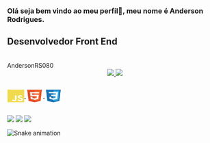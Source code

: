 ### Olá seja bem vindo ao meu perfil👋, meu nome é Anderson  Rodrigues. 
<h2>Desenvolvedor Front End</h2>
<br>AndersonRS080
<div align="center">
  <a href="https://github.com/AndersonRS080">
 <img height="180em" src="https://github-readme-stats.vercel.app/api?username=AndersonRS080&show_icons=true&theme=dracula&include_all_commits=true&count_private=true"/>

  
  <img height="180em" src="https://github-readme-stats.vercel.app/api/top-langs/?username=AndersonRS080&layout=compact&langs_count=7&theme=github_dark"/>
</div>

##

<div style="display: inline_block"<br>
   <img align="center"  height="30" width="40" src="https://raw.githubusercontent.com/devicons/devicon/master/icons/javascript/javascript-plain.svg">
  
  <!--<img align="center" height="30" width="40" src="https://raw.githubusercontent.com/devicons/devicon/master/icons/react/react-original.svg">-->
  <img align="center" height="30" width="40" src="https://raw.githubusercontent.com/devicons/devicon/master/icons/html5/html5-original.svg">
  <img align="center"  height="30" width="40" src="https://raw.githubusercontent.com/devicons/devicon/master/icons/css3/css3-original.svg">
</div>

          
##

<div> 
    <a href="https://www.linkedin.com/in/anderson-r-souza" target="_blank"><img src="https://img.shields.io/badge/-LinkedIn-%230077B5?style=for-the-badge&logo=linkedin&logoColor=white" target="_blank"></a> 
  <a href="https://www.instagram.com/invites/contact/?i=1ptlfmij9zrtk&utm_content=3fj24kf" target="_blank"><img src="https://img.shields.io/badge/-Instagram-%23E4405F?style=for-the-badge&logo=instagram&logoColor=white" target="_blank"></a>
  <a href = "mailto:anderson.rodriguesouz@gmail.com"><img src="https://img.shields.io/badge/-Gmail-%23333?style=for-the-badge&logo=gmail&logoColor=white" target="_blank"></a>

 
  ![Snake animation](https://github.com/AndersonRS080/AndersonRS080/blob/output/github-contribution-grid-snake.svg)
 
</div>








<!--
Here are some ideas to get you started:
- 🔭 I’m currently working on ...
- 🌱 I’m currently learning ...
- 👯 I’m looking to collaborate on ...
- 🤔 I’m looking for help with ...
- 💬 Ask me about ...
- 📫 How to reach me: ...
- 😄 Pronouns: ...
- ⚡ Fun fact: ...
-->
